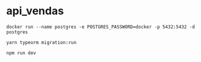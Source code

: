 # api_vendas

```
docker run --name postgres -e POSTGRES_PASSWORD=docker -p 5432:5432 -d postgres
```

```
yarn typeorm migration:run
```

```
npm run dev
```
